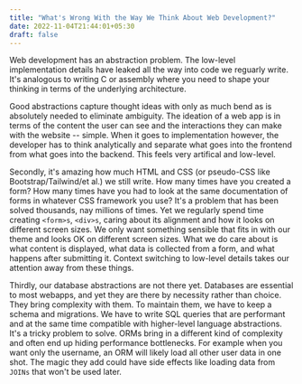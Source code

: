 ```yaml
---
title: "What's Wrong With the Way We Think About Web Development?"
date: 2022-11-04T21:44:01+05:30
draft: false
---
```


Web development has an abstraction problem. The low-level implementation details
have leaked all the way into code we reguarly write. It's analogous to writing
C or assembly where you need to shape your thinking in terms of the underlying
architecture.

Good abstractions capture thought ideas with only as much bend as is absolutely
needed to eliminate ambiguity. The ideation of a web app is in terms of the
content the user can see and the interactions they can make with the website --
simple. When it goes to implementation however, the developer has to think
analytically and separate what goes into the frontend from what goes into
the backend. This feels very artifical and low-level.

Secondly, it's amazing how much HTML and CSS (or pseudo-CSS like Bootstrap/Tailwind/et al.)
we still write. How many times have you created a form? How many times have you
had to look at the same documentation of forms in whatever CSS framework you use?
It's a problem that has been solved thousands, nay millions of times. Yet we regularly spend
time creating `<form>s`, `<div>s`, caring about its alignment and how it looks on different
screen sizes. We only want something sensible that fits in with our theme and looks OK on
different screen sizes. What we do care about is what content is displayed, what data is
collected from a form, and what happens after submitting it. Context switching to low-level
details takes our attention away from these things.

Thirdly, our database abstractions are not there yet. Databases are essential to most webapps,
and yet they are there by necessity rather than choice. They bring complexity with them.
To maintain them, we have to keep a schema and migrations. We have to write SQL queries that
are performant and at the same time compatible with higher-level language abstractions.
It's a tricky problem to solve. ORMs bring in a different kind of complexity and often
end up hiding performance bottlenecks. For example when you want only the username, an ORM
will likely load all other user data in one shot. The magic they add could have side effects
like loading data from `JOINs` that won't be used later.
